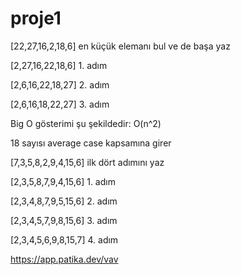 # proje1
[22,27,16,2,18,6] en küçük elemanı bul ve de başa yaz 

[2,27,16,22,18,6] 1. adım

[2,6,16,22,18,27] 2. adım

[2,6,16,18,22,27] 3. adım

Big O gösterimi şu şekildedir: O(n^2)

18 sayısı average case kapsamına girer 


[7,3,5,8,2,9,4,15,6] ilk dört adımını yaz

[2,3,5,8,7,9,4,15,6] 1. adım

[2,3,4,8,7,9,5,15,6] 2. adım

[2,3,4,5,7,9,8,15,6] 3. adım

[2,3,4,5,6,9,8,15,7] 4. adım

https://app.patika.dev/vav 

